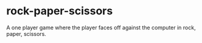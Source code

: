 # rock-paper-scissors
A one player game where the player faces off against the computer in rock, paper, scissors.
